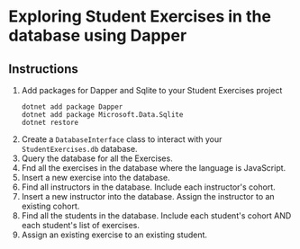 # Exploring Student Exercises in the database using Dapper

## Instructions

1. Add packages for Dapper and Sqlite to your Student Exercises project
    ```
    dotnet add package Dapper
    dotnet add package Microsoft.Data.Sqlite
    dotnet restore
    ```
1. Create a `DatabaseInterface` class to interact with your `StudentExercises.db` database.
1. Query the database for all the Exercises.
1. Fnd all the exercises in the database where the language is JavaScript.
1. Insert a new exercise into the database.
1. Find all instructors in the database. Include each instructor's cohort.
1. Insert a new instructor into the database. Assign the instructor to an existing cohort.
1. Find all the students in the database. Include each student's cohort AND each student's list of exercises.
1. Assign an existing exercise to an existing student.